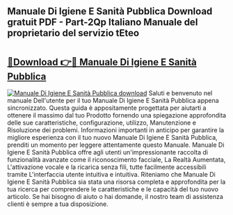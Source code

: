 ## Manuale Di Igiene E Sanità Pubblica Download gratuit PDF - Part-2Qp Italiano Manuale del proprietario del servizio tEteo

# <h2><a href="http://dfe9h2g.blite.top/?on=Manuale+Di+Igiene+E+Sanit%c3%a0+Pubblica">🔗Download 👉🔴 Manuale Di Igiene E Sanità Pubblica</a></h2>

[![Manuale Di Igiene E Sanità Pubblica download](https://i.imgur.com/lujVjoI.png)](http://dfe9h2g.blite.top/?on=Manuale+Di+Igiene+E+Sanit%c3%a0+Pubblica)
Saluti e benvenuto nel manuale Dell'utente per il tuo Manuale Di Igiene E Sanità Pubblica appena sincronizzato. Questa guida è appositamente progettata per aiutarti a ottenere il massimo dal tuo Prodotto fornendo una spiegazione approfondita delle sue caratteristiche, configurazione, utilizzo, Manutenzione e Risoluzione dei problemi. Informazioni importanti in anticipo per garantire la migliore esperienza con il tuo nuovo Manuale Di Igiene E Sanità Pubblica, prenditi un momento per leggere attentamente questo Manuale. Manuale Di Igiene E Sanità Pubblica offre agli utenti un'impressionante raccolta di funzionalità avanzate come il riconoscimento facciale, La Realtà Aumentata, L'attivazione vocale e la ricarica senza fili, tutte facilmente accessibili tramite L'interfaccia utente intuitiva e intuitiva. Riteniamo che Manuale Di Igiene E Sanità Pubblica sia stata una risorsa completa e approfondita per la tua ricerca per comprendere le caratteristiche e le capacità del tuo nuovo articolo. Se hai bisogno di aiuto o hai domande, il nostro team di assistenza clienti è sempre a tua disposizione.
